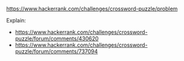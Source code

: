 https://www.hackerrank.com/challenges/crossword-puzzle/problem

Explain:

- https://www.hackerrank.com/challenges/crossword-puzzle/forum/comments/430620
- https://www.hackerrank.com/challenges/crossword-puzzle/forum/comments/737094
